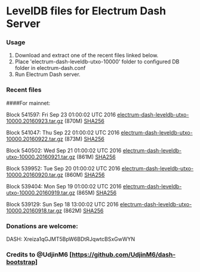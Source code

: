 # LevelDB files for Electrum Dash Server

### Usage

1. Download and extract one of the recent files linked below.
2. Place 'electrum-dash-leveldb-utxo-10000' folder to configured DB folder in electrum-dash.conf
3. Run Electrum Dash server.

### Recent files

####For mainnet:

Block 541597: Fri Sep 23 01:00:02 UTC 2016 [electrum-dash-leveldb-utxo-10000.20160923.tar.gz](https://transfer.sh/XFZt9/electrum-dash-leveldb-utxo-10000.20160923.tar.gz) (870M) [SHA256](https://transfer.sh/9aaLb/electrum-dash-leveldb-utxo-10000.20160923.tar.gz.sha256)

Block 541047: Thu Sep 22 01:00:02 UTC 2016 [electrum-dash-leveldb-utxo-10000.20160922.tar.gz](https://transfer.sh/FjKDD/electrum-dash-leveldb-utxo-10000.20160922.tar.gz) (873M) [SHA256](https://transfer.sh/Sq1LV/electrum-dash-leveldb-utxo-10000.20160922.tar.gz.sha256)

Block 540502: Wed Sep 21 01:00:02 UTC 2016 [electrum-dash-leveldb-utxo-10000.20160921.tar.gz](https://transfer.sh/UU2yO/electrum-dash-leveldb-utxo-10000.20160921.tar.gz) (861M) [SHA256](https://transfer.sh/rDbZC/electrum-dash-leveldb-utxo-10000.20160921.tar.gz.sha256)

Block 539952: Tue Sep 20 01:00:02 UTC 2016 [electrum-dash-leveldb-utxo-10000.20160920.tar.gz](https://transfer.sh/qo4NH/electrum-dash-leveldb-utxo-10000.20160920.tar.gz) (860M) [SHA256](https://transfer.sh/KCvBA/electrum-dash-leveldb-utxo-10000.20160920.tar.gz.sha256)

Block 539404: Mon Sep 19 01:00:02 UTC 2016 [electrum-dash-leveldb-utxo-10000.20160919.tar.gz](https://transfer.sh/zVUWt/electrum-dash-leveldb-utxo-10000.20160919.tar.gz) (865M) [SHA256](https://transfer.sh/14Antz/electrum-dash-leveldb-utxo-10000.20160919.tar.gz.sha256)

Block 539129: Sun Sep 18 13:00:02 UTC 2016 [electrum-dash-leveldb-utxo-10000.20160918.tar.gz](https://transfer.sh/13dJS0/electrum-dash-leveldb-utxo-10000.20160918.tar.gz) (862M) [SHA256](https://transfer.sh/7U6hw/electrum-dash-leveldb-utxo-10000.20160918.tar.gz.sha256)

### Donations are welcome:

DASH: Xreiza1qGJMT5BpW6BDtRJqwtcBSxGwWYN

### Credits to @UdjinM6 [https://github.com/UdjinM6/dash-bootstrap]
